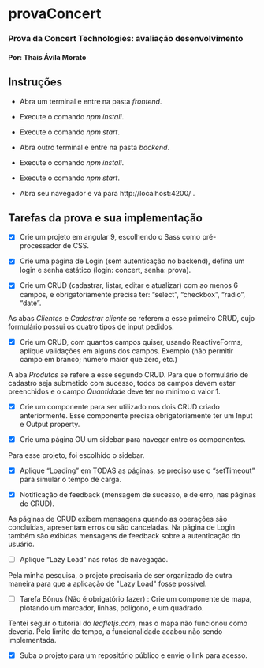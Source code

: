 # provaConcert
### Prova da Concert Technologies: avaliação desenvolvimento
#### Por: Thais Ávila Morato

## Instruções
- Abra um terminal e entre na pasta _frontend_.
- Execute o comando _npm install_.
- Execute o comando _npm start_.

- Abra outro terminal e entre na pasta _backend_.
- Execute o comando _npm install_.
- Execute o comando _npm start_.

- Abra seu navegador e vá para http://localhost:4200/ .

## Tarefas da prova e sua implementação
- [x] Crie um projeto em angular 9, escolhendo o Sass como pré-processador de CSS.

- [x] Crie uma página de Login (sem autenticação no backend), defina um login e senha estático (login: concert, senha: prova).

- [x]	Crie um CRUD (cadastrar, listar, editar e atualizar) com ao menos 6 campos, e obrigatoriamente precisa ter: “select”, “checkbox”, “radio”, “date”.

As abas _Clientes_ e _Cadastrar cliente_ se referem a esse primeiro CRUD, cujo formulário possui os quatro tipos de input pedidos.

- [x] Crie um CRUD, com quantos campos quiser, usando ReactiveForms, aplique validações em alguns dos campos. Exemplo (não permitir campo em branco; número maior que zero, etc.)

A aba _Produtos_ se refere a esse segundo CRUD. Para que o formulário de cadastro seja submetido com sucesso, todos os campos devem estar preenchidos e o campo _Quantidade_ deve ter no mínimo o valor 1.

- [x] Crie um componente para ser utilizado nos dois CRUD criado anteriormente. Esse componente precisa obrigatoriamente ter um Input e Output property.

- [x] Crie uma página OU um sidebar para navegar entre os componentes.

Para esse projeto, foi escolhido o sidebar.

- [x] Aplique “Loading” em TODAS as páginas, se preciso use o “setTimeout” para simular o tempo de carga.

- [x] Notificação de feedback (mensagem de sucesso, e de erro, nas páginas de CRUD).

As páginas de CRUD exibem mensagens quando as operações são concluidas, apresentam erros ou são canceladas. Na página de Login também são exibidas mensagens de feedback sobre a autenticação do usuário.

- [ ] Aplique “Lazy Load” nas rotas de navegação.

Pela minha pesquisa, o projeto precisaria de ser organizado de outra maneira para que a aplicação de "Lazy Load" fosse possível.

- [ ] Tarefa Bônus (Não é obrigatório fazer) : Crie um componente de mapa, plotando um marcador, linhas, polígono, e um quadrado.

Tentei seguir o tutorial do _leafletjs.com_, mas o mapa não funcionou como deveria. Pelo limite de tempo, a funcionalidade acabou não sendo implementada.

- [x] Suba o projeto para um repositório público e envie o link para acesso.
